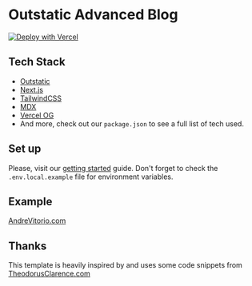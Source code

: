# Outstatic Advanced Blog

[![Deploy with Vercel](https://vercel.com/button)](https://vercel.com/new/clone?repository-url=https%3A%2F%2Fgithub.com%2Favitorio%2Foutstatic%2Ftree%2Fmain%2Fexamples%2Fadvanced-blog&env=OST_GITHUB_ID,OST_GITHUB_SECRET&project-name=outstatic-blog&repo-name=outstatic-blog&demo-title=Outstatic%20Advanced%20Blog%20Demo&demo-description=A%20statically%20generated%20blog%20example%20using%20Outstatic&demo-url=https%3A%2F%2Foutstatic-advanced-blog.vercel.app%2F&demo-image=https%3A%2F%2Foutstatic.com%2Fimages%2Foutstatic-demo.png&envDescription=API%20Keys%20needed%20for%20installation&envLink=https%3A%2F%2Foutstatic.com%2Fdocs%2Fenvironment-variables)

## Tech Stack

- [Outstatic](https://outstatic.com/)
- [Next.js](https://nextjs.org/)
- [TailwindCSS](https://tailwindcss.com/)
- [MDX](https://mdxjs.com/)
- [Vercel OG](https://vercel.com/docs/functions/og-image-generation)
- And more, check out our `package.json` to see a full list of tech used.

## Set up

Please, visit our [getting started](https://outstatic.com/docs/getting-started) guide.
Don't forget to check the `.env.local.example` file for environment variables.

## Example

[AndreVitorio.com](https://AndreVitorio.com)

## Thanks

This template is heavily inspired by and uses some code snippets from [TheodorusClarence.com](https://theodorusclarence.com/)
